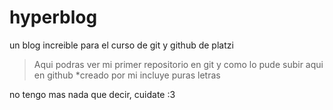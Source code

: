 # hyperblog
un blog increible para el curso de git y github de platzi
>Aqui podras ver mi primer repositorio en git y 
como lo pude subir aqui en github
*creado por mi
incluye puras letras

no tengo mas nada que decir, cuidate :3

